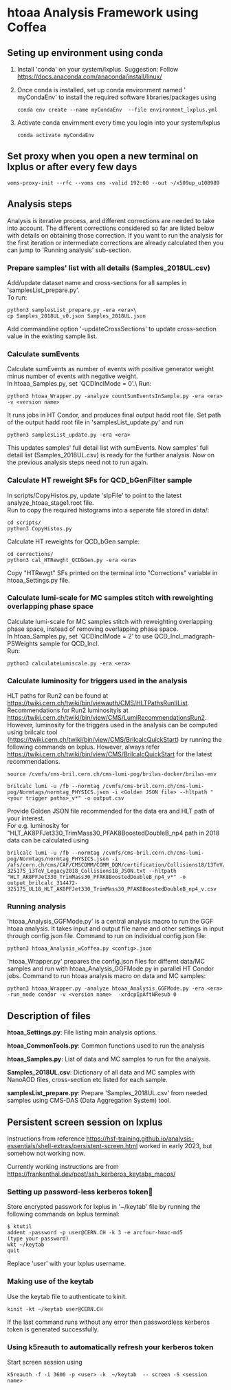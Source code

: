 # htoaa Analysis Framework using Coffea

## Seting up environment using conda
1. Install 'conda' on your system/lxplus. Suggestion: Follow https://docs.anaconda.com/anaconda/install/linux/

2. Once conda is installed, set up conda environment named ' myCondaEnv' to install the required software libraries/packages using
   ```
   conda env create --name myCondaEnv  --file environment_lxplus.yml 
   ```
3. Activate conda envirnment every time you login into your system/lxplus
   ```
   conda activate myCondaEnv 
   ```


## Set proxy when you open a new terminal on lxplus or after every few days
```
voms-proxy-init --rfc --voms cms -valid 192:00 --out ~/x509up_u108989
```

## Analysis steps
Analysis is iterative process, and different corrections are needed to take into account. The different corrections considered so far are listed below with details on obtaining those correction. If you want to run the analysis for the first iteration or intermediate corrections are already calculated then you can jump to 'Running analysis' sub-section.

### Prepare samples' list with all details (Samples_2018UL.csv)
Add/update dataset name and cross-sections for all samples in 'samplesList_prepare.py'.\
To run:
```
python3 samplesList_prepare.py -era <era>\
cp Samples_2018UL_v0.json Samples_2018UL.json
```
Add commandline option '-updateCrossSections' to update cross-section value in the existing sample list.


### Calculate sumEvents
Calculate sumEvents as number of events with positive generator weight minus number of events with negative weight.\
In htoaa_Samples.py, set 'QCDInclMode = 0'.\ 
Run:
```
python3 htoaa_Wrapper.py -analyze countSumEventsInSample.py -era <era> -v <version name> 
```
It runs jobs in HT Condor, and produces final output hadd root file.
Set path of the output hadd root file in 'samplesList_update.py' and run
```
python3 samplesList_update.py -era <era>
```
This updates samples' full detail list with sumEvents. Now samples' full detail list (Samples_2018UL.csv) is ready for the further analysis. Now on the previous analysis steps need not to run again.



### Calculate HT reweight SFs for QCD_bGenFilter sample
In scripts/CopyHistos.py, update 'sIpFile' to point to the latest analyze_htoaa_stage1.root file. \
Run to copy the required histograms into a seperate file stored in data/:
```
cd scripts/
python3 CopyHistos.py
```
Calculate HT reweights for QCD_bGen sample:
```
cd corrections/
python3 cal_HTRewght_QCDbGen.py -era <era>
```
Copy "HTRewgt" SFs printed on the terminal into "Corrections" variable in htoaa_Settings.py file.



### Calculate lumi-scale for MC samples stitch with reweighting overlapping phase space
Calculate lumi-scale for MC samples stitch with reweighting overlapping phase space, instead of removing overlapping phase space.\
In htoaa_Samples.py, set 'QCDInclMode = 2' to use QCD_Incl_madgraph-PSWeights sample for QCD_Incl.\
Run:
```
python3 calculateLumiscale.py -era <era>
```
 

### Calculate luminosity for triggers used in the analysis
HLT paths for Run2 can be found at https://twiki.cern.ch/twiki/bin/viewauth/CMS/HLTPathsRunIIList. \
Recommendations for Run2 luminosityis at https://twiki.cern.ch/twiki/bin/view/CMS/LumiRecommendationsRun2. However, luminosity for the triggers used in the analysis can be computed using brilcalc tool (https://twiki.cern.ch/twiki/bin/view/CMS/BrilcalcQuickStart) by running the following commands on lxplus. However, always refer https://twiki.cern.ch/twiki/bin/view/CMS/BrilcalcQuickStart for the latest recommendations. 
```
source /cvmfs/cms-bril.cern.ch/cms-lumi-pog/brilws-docker/brilws-env

brilcalc lumi -u /fb --normtag /cvmfs/cms-bril.cern.ch/cms-lumi-pog/Normtags/normtag_PHYSICS.json -i <Golden JSON file> --hltpath "<your trigger paths>_v*" -o output.csv
```

Provide Golden JSON file recommended for the data era and HLT path of your interest. \
For e.g. luminosity for "HLT_AK8PFJet330_TrimMass30_PFAK8BoostedDoubleB_np4 path in 2018 data can be calculated using
```
brilcalc lumi -u /fb --normtag /cvmfs/cms-bril.cern.ch/cms-lumi-pog/Normtags/normtag_PHYSICS.json -i /afs/cern.ch/cms/CAF/CMSCOMM/COMM_DQM/certification/Collisions18/13TeV/Legacy_2018/Cert_314472-325175_13TeV_Legacy2018_Collisions18_JSON.txt --hltpath "HLT_AK8PFJet330_TrimMass30_PFAK8BoostedDoubleB_np4_v*" -o output_brilcalc_314472-325175_UL18_HLT_AK8PFJet330_TrimMass30_PFAK8BoostedDoubleB_np4_v.csv
```


### Running analysis
'htoaa_Analysis_GGFMode.py' is a central analysis macro to run the GGF htoaa analysis. It takes input and output file name and other settings in input through config.json file. Command to run on individual config.json file:
```
python3 htoaa_Analysis_wCoffea.py <config>.json
```

'htoaa_Wrapper.py' prepares the config.json files for differnt data/MC samples and run with htoaa_Analysis_GGFMode.py in parallel HT Condor jobs.
Command to run htoaa analysis macro on data and MC samples:
```
python3 htoaa_Wrapper.py -analyze htoaa_Analysis_GGFMode.py -era <era> -run_mode condor -v <version name>  -xrdcpIpAftNResub 0
```


## Description of files
**htoaa_Settings.py**: File listing main analysis options.

**htoaa_CommonTools.py**: Common functions used to run the analysis

**htoaa_Samples.py**: List of data and MC samples to run for the analysis.

**Samples_2018UL.csv**: Dictionary of all data and MC samples with NanoAOD files, cross-section etc listed for each sample.

**samplesList_prepare.py**: Prepare 'Samples_2018UL.csv' from needed samples using CMS-DAS (Data Aggregation System) tool.


## Persistent screen session on lxplus
Instructions from reference https://hsf-training.github.io/analysis-essentials/shell-extras/persistent-screen.html worked in early 2023, but somehow not working now.

Currently working instructions are from https://frankenthal.dev/post/ssh_kerberos_keytabs_macos/

### Setting up password-less kerberos token
Store encrypted passwork for lxplus in '~/keytab' file by running the following commands on lxplus terminal:
```
$ ktutil 
addent -password -p user@CERN.CH -k 3 -e arcfour-hmac-md5
(type your password)
wkt ~/keytab
quit
``` 
Replace 'user' with your lxplus username.

### Making use of the keytab

Use the keytab file to authenticate to kinit.

```
kinit -kt ~/keytab user@CERN.CH
```
If the last command runs without any error then passwordless kerberos token is generated successfully.

### Using k5reauth to automatically refresh your kerberos token
Start screen session using
```
k5reauth -f -i 3600 -p <user> -k  ~/keytab  -- screen -S <session name>
```